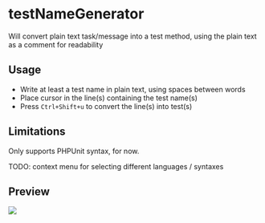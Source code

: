 testNameGenerator
==============

Will convert plain text task/message into a test method, using the plain text as a comment for readability

Usage
-----
   * Write at least a test name in plain text, using spaces between words
   * Place cursor in the line(s) containing the test name(s)
   * Press `Ctrl+Shift+u` to convert the line(s) into test(s)

Limitations
-----
Only supports PHPUnit syntax, for now.

TODO: context menu for selecting different languages / syntaxes

Preview
-----
![](https://raw.githubusercontent.com/bogdananton/Sublime-testNameGenerator/master/preview.png)
